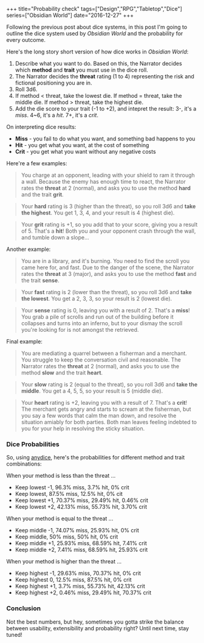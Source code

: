 +++
title="Probability check"
tags=["Design","RPG","Tabletop","Dice"]
series=["Obsidian World"]
date="2016-12-27"
+++

Following the previous post about dice systems, in this post I'm going to outline the dice system used by _Obsidian World_ and the probability for every outcome.

<!--more-->

Here's the long story short version of how dice works in _Obsidian World_:

1. Describe what you want to do. Based on this, the Narrator decides which **method** and **trait** you must use in the dice roll.
2. The Narrator decides the **threat** rating (1 to 4) representing the risk and fictional positioning you are in.
3. Roll 3d6.
4. If method < threat, take the lowest die. If method = threat, take the middle die. If method > threat, take the highest die.
5. Add the die score to your trait (-1 to +2), and intepret the result: 3-, it's a _miss_. 4~6, it's a _hit_. 7+, it's a _crit_.

On interpreting dice results:

* **Miss** - you fail to do what you want, and something bad happens to you
* **Hit** - you get what you want, at the cost of something
* **Crit** - you get what you want without any negative costs

Here're a few examples:

> You charge at an opponent, leading with your shield to ram it through a wall. Because the enemy has enough time to react, the Narrator rates the **threat** at 2 (normal), and asks you to use the method **hard** and the trait **grit**.

> Your **hard** rating is 3 (higher than the threat), so you roll 3d6 and **take the highest**. You get 1, 3, 4, and your result is 4 (highest die).

> Your **grit** rating is +1, so you add that to your score, giving you a result of 5. That's a **hit**! Both you and your opponent crash through the wall, and tumble down a slope...

Another example:

> You are in a library, and it's burning. You need to find the scroll you came here for, and fast. Due to the danger of the scene, the Narrator rates the **threat** at 3 (major), and asks you to use the method **fast** and the trait **sense**.

> Your **fast** rating is 2 (lower than the threat), so you roll 3d6 and **take the lowest**. You get a 2, 3, 3, so your result is 2 (lowest die).

> Your **sense** rating is 0, leaving you with a result of 2. That's a **miss**! You grab a pile of scrolls and run out of the building before it collapses and turns into an inferno, but to your dismay the scroll you're looking for is not amongst the retrieved.

Final example:

> You are mediating a quarrel between a fisherman and a merchant. You struggle to keep the conversation civil and reasonable. The Narrator rates the **threat** at 2 (normal), and asks you to use the method **slow** and the trait **heart**.

> Your **slow** rating is 2 (equal to the threat), so you roll 3d6 and **take the middle**. You get a 4, 5, 5, so your result is 5 (middle die).

> Your **heart** rating is +2, leaving you with a result of 7. That's a **crit**! The merchant gets angry and starts to scream at the fisherman, but you say a few words that calm the man down, and resolve the situation amiably for both parties. Both man leaves feeling indebted to you for your help in resolving the sticky situation.

### Dice Probabilities

So, using [anydice](http://anydice.com), here's the probabilities for different method and trait combinations:

When your method is less than the threat ... 

* Keep lowest -1, 96.3% miss, 3.7% hit, 0% crit
* Keep lowest, 87.5% miss, 12.5% hit, 0% cit
* Keep lowest +1, 70.37% miss, 29.49% hit, 0.46% crit
* Keep lowest +2, 42.13% miss, 55.73% hit, 3.70% crit

When your method is equal to the threat ... 

* Keep middle -1, 74.07% miss, 25.93% hit, 0% crit
* Keep middle, 50% miss, 50% hit, 0% crit
* Keep middle +1, 25.93% miss, 68.59% hit, 7.41% crit
* Keep middle +2, 7.41% miss, 68.59% hit, 25.93% crit

When your method is higher than the threat ... 

* Keep highest -1, 29.63% miss, 70.37% hit, 0% crit
* Keep highest 0, 12.5% miss, 87.5% hit, 0% crit
* Keep highest +1, 3.7% miss, 55.73% hit, 42.13% crit
* Keep highest +2, 0.46% miss, 29.49% hit, 70.37% crit

### Conclusion

Not the best numbers, but hey, sometimes you gotta strike the balance between usability, extensibility and probability right? Until next time, stay tuned!
